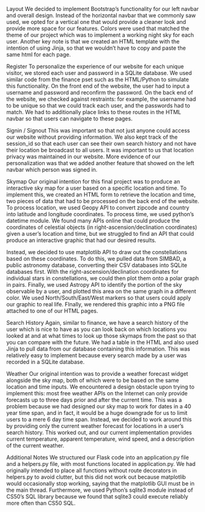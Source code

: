 Layout
We decided to implement Bootstrap’s functionality for our left navbar and overall design. Instead of the horizontal navbar that we commonly saw used, we opted for a vertical one that would provide a cleaner look and provide more space for our features. Colors were used that matched the theme of our project which was to implement a working night sky for each user. Another key note is that we created an HTML template with the intention of using Jinja, so that we wouldn’t have to copy and paste the same html for each page. 

Register
To personalize the experience of our website for each unique visitor, we stored each user and password in a SQLite database. We used similar code from the finance pset such as the HTML/Python to simulate this functionality. On the front end of the website, the user had to input a username and password and reconfirm the password. On the back end of the website, we checked against restraints: for example, the username had to be unique so that we could track each user, and the passwords had to match.  We had to additionally place links to these routes in the HTML navbar so that users can navigate to these pages. 

Signin / Signout
This was important so that not just anyone could access our website without providing information. We also kept track of the session_id so that each user can see their own search history and not have their location be broadcast to all users. It was important to us that location privacy was maintained in our website. More evidence of our personalization was that we added another feature that showed on the left navbar which person was signed in. 

Skymap
Our original intention for this final project was to produce an interactive sky map for a user based on a specific location and time. To implement this, we created an HTML form to retrieve the location and time, two pieces of data that had to be processed on the back end of the website. To process location, we used Geopy API to convert zipcode and country into latitude and longitude coordinates. To process time, we used python’s datetime module. We found many APIs online that could produce the coordinates of celestial objects (in right-ascension/declination coordinates) given a user’s location and time, but we struggled to find an API that could produce an interactive graphic that had our desired results. 

Instead, we decided to use matplotlib API to draw out the constellations based on these coordinates. To do this, we pulled data from SIMBAD, a public astronomy database, converting their CSV databases into SQLite databases first. With the right-ascension/declination coordinates for individual stars in constellations, we could then plot them onto a polar graph in pairs. Finally, we used Astropy API to identify the portion of the sky observable by a user, and plotted this area on the same graph in a different color. We used North/South/East/West markers so that users could apply our graphic to real life. FInally, we rendered this graphic into a PNG file attached to one of our HTML pages.

Search History
Again, similar to finance, we have a search history of the user which is nice to have as you can look back on which locations you looked at and at what times to look up those skymaps from the past so that you can compare with the future. We had a table in the HTML and also used Jinja to pull data from our database containing this information. This was relatively easy to implement because every search made by a user was recorded in a SQLite database.

Weather 
Our original intention was to provide a weather forecast widget alongside the sky map, both of which were to be based on the same location and time inputs. We encountered a design obstacle upon trying to implement this: most free weather APIs on the Internet can only provide forecasts up to three days prior and after the current time. This was a problem because we had designed our sky map to work for dates in a 40 year time span, and in fact, it would be a huge downgrade for us to limit users to a mere 6 day time span. Instead, we decided to work around this by providing only the current weather forecast for locations in a user’s search history. This worked out, and our current implementation provides current temperature, apparent temperature, wind speed, and a description of the current weather.

Additional Notes
We structured our Flask code into an application.py file and a helpers.py file, with most functions located in application.py. We had originally intended to place all functions without route decorators in helpers.py to avoid clutter, but this did not work out because matplotlib would occasionally stop working, saying that the matplotlib GUI must be in the main thread. Furthermore, we used Python’s sqlite3 module instead of CS50’s SQL library because we found that sqlite3 could execute reliably more often than CS50 SQL. 
